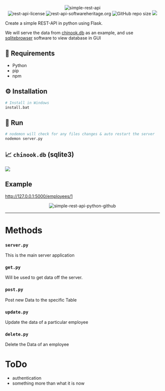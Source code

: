 <div align="center">
<img src="https://i.imgur.com/RMfRyft.png" alt="simple-rest-api">
</div>
<div align="center">
<img alt="rest-api-license" src="https://img.shields.io/badge/Open_source-MIT-red.svg?logo=git&logoColor=green"/>
<img alt="rest-api-softwareheritage.org" src="https://archive.softwareheritage.org/badge/origin/https://github.com/Unipisa/CMM/"/>
<img alt="GitHub repo size" src="https://img.shields.io/github/repo-size/alx-xlx/rest-api">
<img src="https://hits.seeyoufarm.com/api/count/incr/badge.svg?url=https%3A%2F%2Fgithub.com%2Falx-xlx%2Frest-api&count_bg=%2379C83D&title_bg=%23555555&icon=&icon_color=%23E7E7E7&title=Views&edge_flat=false"/>
</div>

Create a simple REST-API in python using Flask.

We will serve the data from [chinook.db](https://cdn.sqlitetutorial.net/wp-content/uploads/2018/03/chinook.zip) as an example, and use [sqlitebrowser](https://sqlitebrowser.org/dl/) software to view database in GUI

## 💼 Requirements
- Python
- pip
- npm

## ⚙️ Installation
```py
# Install in Windows
install.bat
```

## 🏃 Run
```py
# nodemon will check for any files changes & auto restart the server
nodemon server.py
```


## 📈 `chinook.db` (sqlite3)

![](https://i.imgur.com/ULWHETj.png)


## Example

http://127.0.0.1:5000/employees/1

<div align="center">
<img src="https://i.imgur.com/UKVOGJT.png" alt="simple-rest-api-python-github">
</div>

----

# Methods

### `server.py`
This is the main server application

### `get.py`
Will be used to get data off the server.

### `post.py`
Post new Data to the specific Table

### `update.py`
Update the data of a particular employee

### `delete.py`
Delete the Data of an employee


# ToDo
- authentication
- something more than what it is now